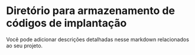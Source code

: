 # Diretório para armazenamento de códigos de implantação

Você pode adicionar descrições detalhadas nesse markdown relacionados ao seu projeto.